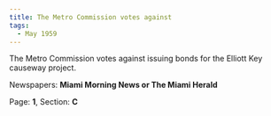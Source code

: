 ```yaml
---  
title: The Metro Commission votes against  
tags:  
  - May 1959  
---  
```

  
The Metro Commission votes against issuing bonds for the Elliott Key causeway project.  
  
Newspapers: **Miami Morning News or The Miami Herald**  
  
Page: **1**, Section: **C** 
